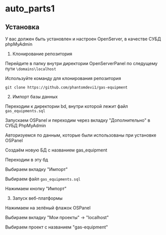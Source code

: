 # auto_parts1

## Установка

У вас должен быть установлен и настроен OpenServer, в качестве СУБД phpMyAdmin

1. Клонирование репозитория

Перейдите в папку внутри директории OpenServerPanel по следущему пути `\domains\localhost`

Используйте команду для клонирования репозитория

`git clone https://github.com/phantomdevi1/gas-equipment`

2. Импорт базы данных

Переходим к директории bd, внутри которой лежит файл `gas_equipments.sql`

Запускаем OSPanel и переходим через вкладку "Дополнительно" в СУБД PhpMyAdmin

Авторизуемся по данным, которые были использованы при установке OSPanel

Создаём новую БД с названием gas_equipment

Переходим в эту бд

Выбираем вкладку "Импорт"

Выбираем файл `gas_equipments.sql`

Нажимаем кнопку "Импорт"

3. Запуск веб-платформы

Нажимаем на зелёный флажок OSPanel

Выбираем вкладку "Мои проекты" -> "localhost"

Выбираем проект с названием "gas-equipment"
